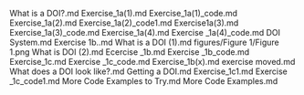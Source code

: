 What is a DOI?.md
Exercise_1a(1).md
Exercise_1a(1)_code.md
Exercise_1a(2).md
Exercise_1a(2)_code1.md
Exercise1a(3).md
Exercise_1a(3)_code.md
Exercise_1a(4).md
Exercise _1a(4)_code.md
DOI System.md
Exercise 1b..md
What is a DOI (1).md
figures/Figure 1/Figure 1.png
What is DOI (2).md
Ecercise _1b.md
Exercise _1b_code.md
Exercise_1c.md
Exercise _1c_code.md
Exercise_1b(x).md
exercise moved.md
 What does a DOI look like?.md
Getting a DOI.md
Exercise_1c1.md
Exercise _1c_code1.md
More Code Examples to Try.md
More Code Examples.md
